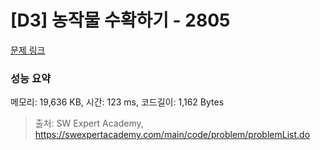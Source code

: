 # [D3] 농작물 수확하기 - 2805 

[문제 링크](https://swexpertacademy.com/main/code/problem/problemDetail.do?contestProbId=AV7GLXqKAWYDFAXB) 

### 성능 요약

메모리: 19,636 KB, 시간: 123 ms, 코드길이: 1,162 Bytes



> 출처: SW Expert Academy, https://swexpertacademy.com/main/code/problem/problemList.do